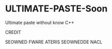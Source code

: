 # ULTIMATE-PASTE-Soon
Ultimate paste without know C++


CREDIT

SEOWNED 
FWARE
ATERIS
SEOWNEDDE
NACL
